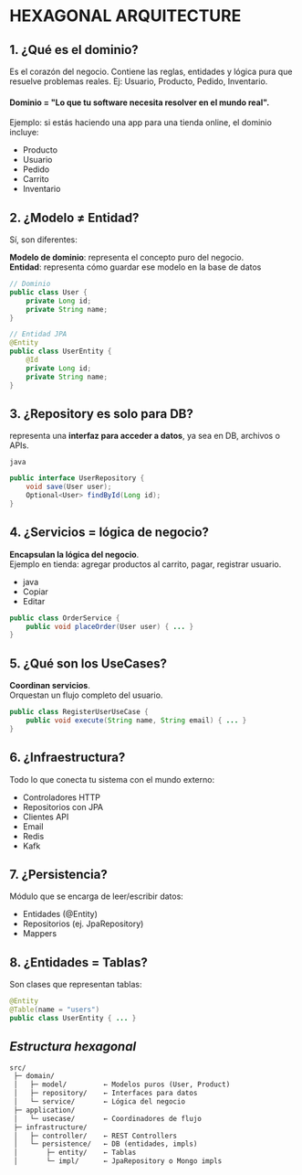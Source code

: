 # HEXAGONAL ARQUITECTURE

## 1. ¿Qué es el dominio?
Es el corazón del negocio. Contiene las reglas, entidades y lógica pura que resuelve problemas reales.
Ej: Usuario, Producto, Pedido, Inventario.

#### **Dominio** = "Lo que tu software necesita resolver en el mundo real".

Ejemplo: si estás haciendo una app para una tienda online, el dominio incluye:

- Producto
- Usuario
- Pedido
- Carrito
- Inventario

## 2. ¿Modelo ≠ Entidad?
Sí, son diferentes:

**Modelo de dominio**: representa el concepto puro del negocio. <br>
**Entidad**: representa cómo guardar ese modelo en la base de datos

```java 
// Dominio
public class User {
    private Long id;
    private String name;
}

// Entidad JPA
@Entity
public class UserEntity {
    @Id
    private Long id;
    private String name;
}
```

## 3. ¿Repository es solo para DB?

representa una **interfaz para acceder a datos**, ya sea en DB, archivos o APIs.

``java``

```java
public interface UserRepository {
    void save(User user);
    Optional<User> findById(Long id);
}
```

## 4. ¿Servicios = lógica de negocio?

**Encapsulan la lógica del negocio**.<br>
Ejemplo en tienda: agregar productos al carrito, pagar, registrar usuario.

- java
- Copiar
- Editar

```java 
public class OrderService {
    public void placeOrder(User user) { ... }
}
```

## 5. ¿Qué son los UseCases?
**Coordinan servicios**. <br>
Orquestan un flujo completo del usuario. 

```java
public class RegisterUserUseCase {
    public void execute(String name, String email) { ... }
}
```
## 6. ¿Infraestructura?
Todo lo que conecta tu sistema con el mundo externo:

- Controladores HTTP
- Repositorios con JPA
- Clientes API
- Email
- Redis
- Kafk

## 7. ¿Persistencia?
Módulo que se encarga de leer/escribir datos:

- Entidades (@Entity)
- Repositorios (ej. JpaRepository)
- Mappers

## 8. ¿Entidades = Tablas?
Son clases que representan tablas:

```java
@Entity
@Table(name = "users")
public class UserEntity { ... }
```

## ***Estructura hexagonal***

``` txt
src/
 ├─ domain/
 │   ├─ model/         ← Modelos puros (User, Product)
 │   ├─ repository/    ← Interfaces para datos
 │   └─ service/       ← Lógica del negocio
 ├─ application/
 │   └─ usecase/       ← Coordinadores de flujo
 ├─ infrastructure/
 │   ├─ controller/    ← REST Controllers
 │   └─ persistence/   ← DB (entidades, impls)
 │       ├─ entity/    ← Tablas
 │       └─ impl/      ← JpaRepository o Mongo impls
```